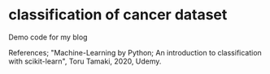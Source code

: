 # classification of cancer dataset
Demo code for my blog

References;
"Machine-Learning by Python; An introduction to classification with scikit-learn", Toru Tamaki, 2020, Udemy.



